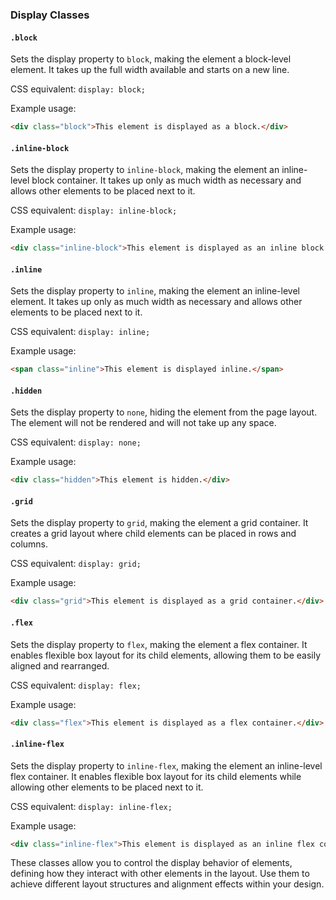 

### Display Classes

#### `.block`

Sets the display property to `block`, making the element a block-level element. It takes up the full width available and starts on a new line.

CSS equivalent: `display: block;`

Example usage:
```html
<div class="block">This element is displayed as a block.</div>
```

#### `.inline-block`

Sets the display property to `inline-block`, making the element an inline-level block container. It takes up only as much width as necessary and allows other elements to be placed next to it.

CSS equivalent: `display: inline-block;`

Example usage:
```html
<div class="inline-block">This element is displayed as an inline block.</div>
```

#### `.inline`

Sets the display property to `inline`, making the element an inline-level element. It takes up only as much width as necessary and allows other elements to be placed next to it.

CSS equivalent: `display: inline;`

Example usage:
```html
<span class="inline">This element is displayed inline.</span>
```

#### `.hidden`

Sets the display property to `none`, hiding the element from the page layout. The element will not be rendered and will not take up any space.

CSS equivalent: `display: none;`

Example usage:
```html
<div class="hidden">This element is hidden.</div>
```

#### `.grid`

Sets the display property to `grid`, making the element a grid container. It creates a grid layout where child elements can be placed in rows and columns.

CSS equivalent: `display: grid;`

Example usage:
```html
<div class="grid">This element is displayed as a grid container.</div>
```

#### `.flex`

Sets the display property to `flex`, making the element a flex container. It enables flexible box layout for its child elements, allowing them to be easily aligned and rearranged.

CSS equivalent: `display: flex;`

Example usage:
```html
<div class="flex">This element is displayed as a flex container.</div>
```

#### `.inline-flex`

Sets the display property to `inline-flex`, making the element an inline-level flex container. It enables flexible box layout for its child elements while allowing other elements to be placed next to it.

CSS equivalent: `display: inline-flex;`

Example usage:
```html
<div class="inline-flex">This element is displayed as an inline flex container.</div>
```

These classes allow you to control the display behavior of elements, defining how they interact with other elements in the layout. Use them to achieve different layout structures and alignment effects within your design.
